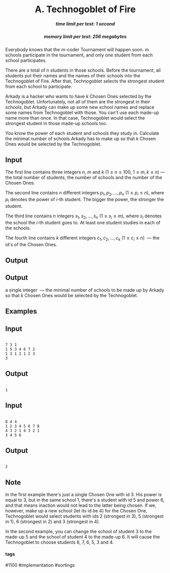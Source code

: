 <h1 style='text-align: center;'> A. Technogoblet of Fire</h1>

<h5 style='text-align: center;'>time limit per test: 1 second</h5>
<h5 style='text-align: center;'>memory limit per test: 256 megabytes</h5>

Everybody knows that the $m$-coder Tournament will happen soon. $m$ schools participate in the tournament, and only one student from each school participates.

There are a total of $n$ students in those schools. Before the tournament, all students put their names and the names of their schools into the Technogoblet of Fire. After that, Technogoblet selects the strongest student from each school to participate. 

Arkady is a hacker who wants to have $k$ Chosen Ones selected by the Technogoblet. Unfortunately, not all of them are the strongest in their schools, but Arkady can make up some new school names and replace some names from Technogoblet with those. You can't use each made-up name more than once. In that case, Technogoblet would select the strongest student in those made-up schools too.

You know the power of each student and schools they study in. Calculate the minimal number of schools Arkady has to make up so that $k$ Chosen Ones would be selected by the Technogoblet.

## Input

The first line contains three integers $n$, $m$ and $k$ ($1 \le n \le 100$, $1 \le m, k \le n$) — the total number of students, the number of schools and the number of the Chosen Ones.

The second line contains $n$ different integers $p_1, p_2, \ldots, p_n$ ($1 \le p_i \le n$), where $p_i$ denotes the power of $i$-th student. The bigger the power, the stronger the student.

The third line contains $n$ integers $s_1, s_2, \ldots, s_n$ ($1 \le s_i \le m$), where $s_i$ denotes the school the $i$-th student goes to. At least one student studies in each of the schools. 

The fourth line contains $k$ different integers $c_1, c_2, \ldots, c_k$ ($1 \le c_i \le n$)  — the id's of the Chosen Ones.

## Output

## Output

 a single integer  — the minimal number of schools to be made up by Arkady so that $k$ Chosen Ones would be selected by the Technogoblet.

## Examples

## Input


```

7 3 1
1 5 3 4 6 7 2
1 3 1 2 1 2 3
3

```
## Output


```

1

```
## Input


```

8 4 4
1 2 3 4 5 6 7 8
4 3 2 1 4 3 2 1
3 4 5 6

```
## Output


```

2

```
## Note

In the first example there's just a single Chosen One with id $3$. His power is equal to $3$, but in the same school $1$, there's a student with id $5$ and power $6$, and that means inaction would not lead to the latter being chosen. If we, however, make up a new school (let its id be $4$) for the Chosen One, Technogoblet would select students with ids $2$ (strongest in $3$), $5$ (strongest in $1$), $6$ (strongest in $2$) and $3$ (strongest in $4$).

In the second example, you can change the school of student $3$ to the made-up $5$ and the school of student $4$ to the made-up $6$. It will cause the Technogoblet to choose students $8$, $7$, $6$, $5$, $3$ and $4$.



#### tags 

#1100 #implementation #sortings 